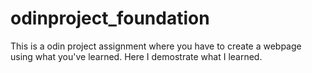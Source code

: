 # odinproject_foundation

This is a odin project assignment where you have to create a webpage using what you've learned.
Here I demostrate what I learned.
